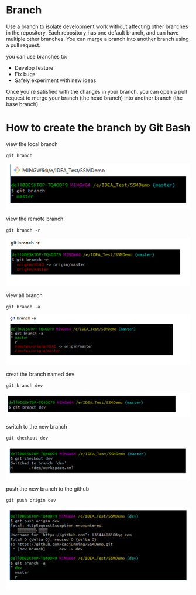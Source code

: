 # Branch 

Use a branch to isolate development work without affecting other branches in the repository. Each repository has one default branch, and can have multiple other branches. You can merge a branch into another branch using a pull request.

you can use branches to:

* Develop feature
* Fix bugs
* Safely experiment with new ideas

Once you're satisfied with the changes in your branch, you can open a pull request to merge your branch (the head branch) into another branch (the base branch).

# How to create the branch by Git Bash

view the local branch 

    git branch
![b1](/images/b1.PNG)    

view the remote branch

    git branch -r
![b2](/images/b2.PNG)    

view all branch

    git branch -a
![b3](/images/b3.PNG)    

creat the branch named dev 

    git branch dev
![b4](/images/b4.PNG) 

switch to the new branch

    git checkout dev
![b5](/images/b5.PNG)    
    
push the new branch to the github

    git push origin dev
![b6](/images/b6.PNG) 


